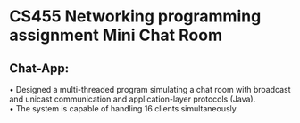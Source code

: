 # CS455 Networking programming assignment Mini Chat Room

## Chat-App:
• Designed a multi-threaded program simulating a chat room with broadcast and
unicast communication and application-layer protocols (Java).<br />
• The system is capable of handling 16 clients simultaneously.
